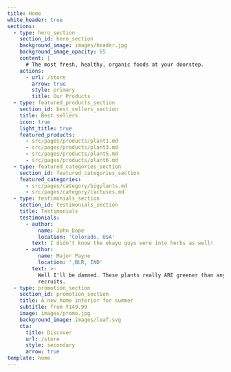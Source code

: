 ```yaml
---
title: Home
white_header: true
sections:
  - type: hero_section
    section_id: hero_section
    background_image: images/header.jpg
    background_image_opacity: 65
    content: |
      # The most fresh, healthy, organic foods at your doorstep.
    actions:
      - url: /store
        arrow: true
        style: primary
        title: Our Products
  - type: featured_products_section
    section_id: best_sellers_section
    title: Best sellers
    icon: true
    light_title: true
    featured_products:
      - src/pages/products/plant1.md
      - src/pages/products/plant3.md
      - src/pages/products/plant5.md
      - src/pages/products/plant6.md
  - type: featured_categories_section
    section_id: featured_categories_section
    featured_categories:
      - src/pages/category/bigplants.md
      - src/pages/category/cactuses.md
  - type: testimonials_section
    section_id: testimonials_section
    title: Testimonials
    testimonials:
      - author:
          name: John Dope
          location: 'Colorado, USA'
        text: I didn't know the ekayu guys were into herbs as well!
      - author:
          name: Major Payne
          location: ',BLR, IND'
        text: >-
          Well I'll be damned. These plants really ARE greener than any of my
          recruits.
  - type: promotion_section
    section_id: promotion_section
    title: A new home interior for summer
    subtitle: from ₹149.99
    image: images/promo.jpg
    background_image: images/leaf.svg
    cta:
      title: Discover
      url: /store
      style: secondary
      arrow: true
template: home
---
```

